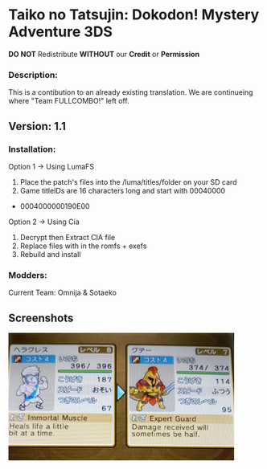 # Taiko no Tatsujin: Dokodon! Mystery Adventure 3DS
**DO NOT** Redistribute **WITHOUT** our **Credit** or **Permission**



### Description:
This is a contibution to an already existing translation. 
We are continueing where "Team FULLCOMBO!" left off.

## Version: 1.1

### Installation:
Option 1 -> Using LumaFS
1. Place the patch's files into the /luma/titles/<titleID>folder on your SD card
2. Game titleIDs are 16 characters long and start with 00040000
- 0004000000190E00

Option 2 -> Using Cia
1. Decrypt then Extract CIA file
2. Replace files with in the romfs + exefs
3. Rebuild and install

### Modders:
Current Team:
Omnija & Sotaeko

## Screenshots

![Intro](/docs/sample.png)